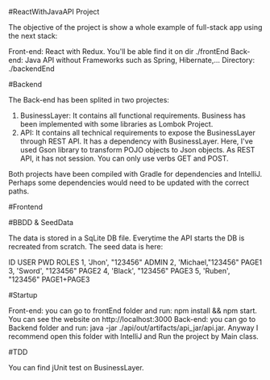 
#ReactWithJavaAPI Project

The objective of the project is show a whole example of full-stack app using the next stack:

Front-end: React with Redux. You'll be able find it on dir ./frontEnd
Back-end: Java API without Frameworks such as Spring, Hibernate,... Directory: ./backendEnd

#Backend

The Back-end has been splited in two projectes:
1) BusinessLayer: It contains all functional requirements. Business has been implemented with some libraries as Lombok Project.
2) API: It contains all technical requirements to expose the BusinessLayer through REST API. It has a dependency with BusinessLayer. Here, I've used Gson library to transform POJO objects to Json objects. As REST API, it has not session. You can only use verbs GET and POST.  

Both projects have been compiled with Gradle for dependencies and IntelliJ. Perhaps some dependencies would need to be updated with the correct paths. 

#Frontend


#BBDD & SeedData

The data is stored in a SqLite DB file. Everytime the API starts the DB is recreated from scratch.
The seed data is here:

ID  USER     PWD      ROLES
1, 'Jhon',  "123456" ADMIN
2, 'Michael,"123456" PAGE1
3, 'Sword', "123456" PAGE2
4, 'Black', "123456" PAGE3
5, 'Ruben', "123456" PAGE1+PAGE3

#Startup

Front-end: you can go to frontEnd folder and run: npm install && npm start. You can see the website on http://localhost:3000
Back-end: you can go to Backend folder and run: java -jar ./api/out/artifacts/api_jar/api.jar. Anyway I recommend open this folder with IntelliJ and Run the project by Main class. 

#TDD

You can find jUnit test on BusinessLayer.

 








